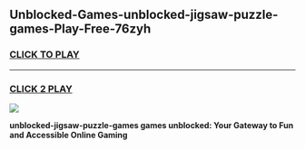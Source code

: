 
## Unblocked-Games-unblocked-jigsaw-puzzle-games-Play-Free-76zyh
<h3>
<a href="https://premium76.site?title=unblocked-jigsaw-puzzle-games&ref=18A">CLICK TO PLAY</a></h3>
<hr>

<h3>
<a href="https://premium76.site?title=unblocked-jigsaw-puzzle-games&ref=18A">CLICK 2 PLAY</a>
  
</h3>

<a href="https://premium76.site?title=unblocked-jigsaw-puzzle-games&ref=18A"><img src="https://clearcache.store/games.png"></a>


**unblocked-jigsaw-puzzle-games games unblocked: Your Gateway to Fun and Accessible Online Gaming**
